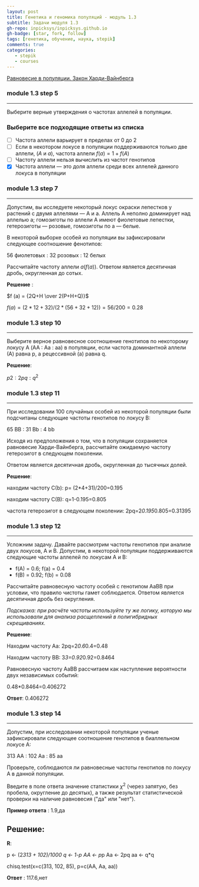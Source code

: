 ```yaml
---
layout: post
title: Генетика и геномика популяций - модуль 1.3
subtitle: Задачи модуля 1.3
gh-repo: inpicksys/inpicksys.github.io
gh-badge: [star, fork, follow]
tags: [генетика, обучение, наука, stepik]
comments: true
categories:
   - stepik
   - courses
---
```


[Равновесие в популяции. Закон Харди-Вайнберга](https://stepik.org/lesson/88182/step/1?unit=64522)

### module 1.3 step 5

------------------------------
Выберите верные утверждения о частотах аллелей в популяции.

### Выберите все подходящие ответы из списка

- [ ]  Частота аллели варьирует в пределах от 0 до 2
- [ ]  Если в некотором локусе в популяции поддерживаются только две аллели, ($A$ и $a$), частота аллели $f(a) = 1 + f(A)$
- [ ]  Частоту аллели нельзя вычислить из частот генотипов
- [X]  Частота аллели — это доля аллели среди всех аллелей данного локуса в популяции

### module 1.3 step 7

-----------------------------

Допустим, вы исследуете некоторый локус окраски лепестков у растений с двумя аллелями — А и а. Аллель А неполно доминирует над аллелью а; гомозиготы по аллели А имеют фиолетовые лепестки, гетерозиготы — розовые, гомозиготы по а — белые.

В некоторой выборке особей из популяции вы зафиксировали следующее соотношение фенотипов:

56 фиолетовых : 32 розовых : 12 белых

Рассчитайте частоту аллели $а (f(a))$. Ответом является десятичная дробь, округленная до сотых.

**Решение** :

$f (a) = {2Q+H \over 2(P+H+Q)}$

$f (a) = (2*12+32)/(2*(56+32+12))=56/200=0.28$

### module 1.3 step 10

-----------------------
Выберите верное равновесное соотношение генотипов по некоторому локусу А (AA : Aa : aa) в популяции, если частота доминантной аллели (А) равна p, а рецессивной (а) равна q.

**Решение**:

$p2 : 2pq : q^2$

### module 1.3 step 11

----------------------------
При исследовании 100 случайных особей из некоторой популяции были подсчитаны следующие частоты генотипов по локусу B:

65 BB : 31 Bb : 4 bb

Исходя из предположения о том, что в популяции сохраняется равновесие Харди-Вайнберга, рассчитайте ожидаемую частоту гетерозигот в следующем поколении.

Ответом является десятичная дробь, округленная до тысячных долей.

**Решение**:

находим частоту С(b): p= (2*4+31)/200=0.195

находим частоту С(В): q=1-0.195=0.805

частота гетерозигот в следующем поколении: 2pq=2*0.195*0.805=0.31395

### module 1.3 step 12

---------------------------------------------------------

Усложним задачу. Давайте рассмотрим частоты генотипов при анализе двух локусов, A и B. Допустим, в некоторой популяции поддерживаются следующие частоты аллелей по локусам А и B:

* f(A) = 0.6; f(a) = 0.4
* f(B) = 0.92; f(b) = 0.08

Рассчитайте равновесную частоту особей с генотипом AaBB при условии, что правило чистоты гамет соблюдается. Ответом является десятичная дробь без округления.

*Подсказка: при расчёте частоты используйте ту же логику, которую мы использовали для анализа расщеплений в полигибридных скрещиваниях.*

**Решение**:

Находим частоту Аа: 2pq=2*0.6*0.4=0.48

Находим частоту ВВ: З*З=0.92*0.92=0.8464

Равновесную частоту АаВВ рассчитаем как наступление вероятности двух независимых событий:

0.48*0.8464=0.406272

**Ответ**: 0.406272

### module 1.3 step 14

-----------------------------------
Допустим, при исследовании некоторой популяции ученые зафиксировали следующее соотношение генотипов в биаллельном локусе A:

313 AA : 102 Aa : 85 aa

Проверьте, соблюдаются ли равновесные частоты генотипов по локусу А в данной популяции.

Введите в поле ответа значение статистики $\chi^2$ (через запятую, без пробела, округление до десятых), а также результат статистической проверки на наличие равновесия ("да" или "нет").

**Пример ответа** : 1.9,да

## Решение:

**R**:

p <- (2*313 + 102)/1000
q <- 1-p
AA <- p*p
Aa <- 2*p*q
aa <- q*q

chisq.test(x=c(313, 102, 85), p=c(AA, Aa, aa))

**Ответ** : 117.6,нет

